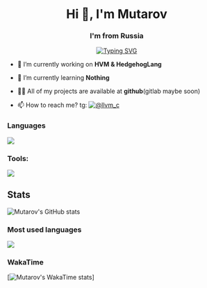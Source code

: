 <h1 align="center">Hi 👋, I'm Mutarov</h1>
<h3 align="center">I'm from Russia</h3>

<p align='center'>
  <a href="https://git.io/typing-svg"><img src="https://readme-typing-svg.herokuapp.com?font=Consolas&weight=600&pause=1000&color=00FF00&background=000000&center=true&vCenter=true&width=435&lines=Mutarov+-+The+C+Programmer" alt="Typing SVG" /></a>
</p>

- 🔭 I’m currently working on **HVM & HedgehogLang**

- 🌱 I’m currently learning **Nothing**

- 👨‍💻 All of my projects are available at **github**(gitlab maybe soon)

- 📫 How to reach me? tg: [![@llvm_c](https://img.shields.io/badge/Telegram-@llvm-c-blue?style=flat-square&logo=telegram)](https://t.me/llvm_c)

### Languages
<p align="center">
  
![](https://skillicons.dev/icons?i=c,lua,py,md,bash&perline=3)
</p>

### Tools:
<p align="center">
  
![](https://skillicons.dev/icons?i=arch,git,vim,neovim&perline=2)
</p>

## Stats

<img src="https://github-readme-stats.vercel.app/api?username=Mutarov&show_icons=true&theme=radical&rank_icon=github" alt="Mutarov's GitHub stats"></img>

### Most used languages

<img align=top src="https://github-readme-stats.vercel.app/api/top-langs/?username=Mutarov&langs_count=8&layout=donut-vertical&theme=radical"/>

### WakaTime

[![Mutarov's WakaTime stats](https://github-readme-stats.vercel.app/api/wakatime?username=Mutarov)]




